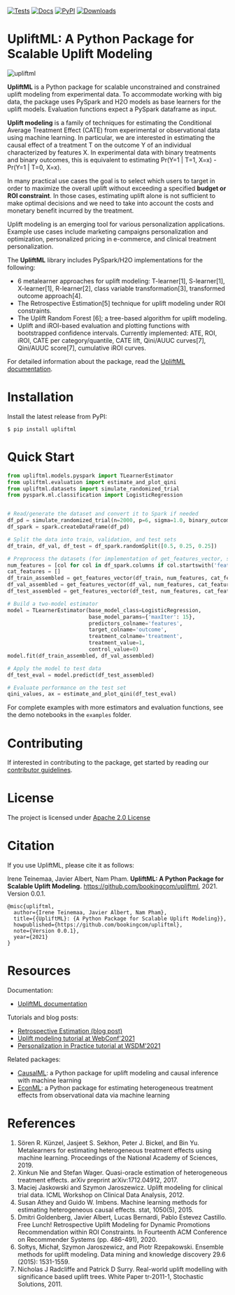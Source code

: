 [![Tests](https://github.com/bookingcom/upliftml/actions/workflows/main.yml/badge.svg)](https://github.com/bookingcom/upliftml/actions/workflows/main.yml)
[![Docs](https://readthedocs.org/projects/upliftml/badge/?version=latest)](https://upliftml.readthedocs.io/en/latest/)
[![PyPI](https://badge.fury.io/py/upliftml.svg)](https://pypi.org/project/upliftml/)
[![Downloads](https://static.pepy.tech/badge/upliftml)](https://pepy.tech/project/upliftml)

# UpliftML: A Python Package for Scalable Uplift Modeling

![upliftml](docs/upliftml.png)

**UpliftML** is a Python package for scalable unconstrained and constrained uplift modeling from experimental data. To accommodate working with big data, the package uses PySpark and H2O models as base learners for the uplift models. Evaluation functions expect a PySpark dataframe as input.

**Uplift modeling** is a family of techniques for estimating the Conditional Average Treatment Effect (CATE) from experimental or observational data using machine learning. In particular, we are interested in estimating the causal effect of a treatment T on the outcome Y of an individual characterized by features X. In experimental data with binary treatments and binary outcomes, this is equivalent to estimating Pr(Y=1 | T=1, X=x) - Pr(Y=1 | T=0, X=x).

In many practical use cases the goal is to select which users to target in order to maximize the overall uplift without exceeding a specified **budget or ROI constraint**. In those cases, estimating uplift alone is not sufficient to make optimal decisions and we need to take into account the costs and monetary benefit incurred by the treatment.

Uplift modeling is an emerging tool for various personalization applications. Example use cases include marketing campaigns personalization and optimization, personalized pricing in e-commerce, and clinical treatment personalization.

The **UpliftML** library includes PySpark/H2O implementations for the following:
- 6 metalearner approaches for uplift modeling: T-learner[1], S-learner[1], X-learner[1], R-learner[2], class variable transformation[3], transformed outcome approach[4].
- The Retrospective Estimation[5] technique for uplift modeling under ROI constraints.
- The Uplift Random Forest [6]; a tree-based algorithm for uplift modeling.
- Uplift and iROI-based evaluation and plotting functions with bootstrapped confidence intervals. Currently implemented: ATE, ROI, iROI, CATE per category/quantile, CATE lift, Qini/AUUC curves[7], Qini/AUUC score[7], cumulative iROI curves.

For detailed information about the package, read the [UpliftML documentation](https://upliftml.readthedocs.io/).

# Installation
Install the latest release from PyPI:

```
$ pip install upliftml
```

# Quick Start

```python
from upliftml.models.pyspark import TLearnerEstimator
from upliftml.evaluation import estimate_and_plot_qini
from upliftml.datasets import simulate_randomized_trial
from pyspark.ml.classification import LogisticRegression


# Read/generate the dataset and convert it to Spark if needed
df_pd = simulate_randomized_trial(n=2000, p=6, sigma=1.0, binary_outcome=True)
df_spark = spark.createDataFrame(df_pd)

# Split the data into train, validation, and test sets
df_train, df_val, df_test = df_spark.randomSplit([0.5, 0.25, 0.25])

# Preprocess the datasets (for implementation of get_features_vector, see the full example notebook)
num_features = [col for col in df_spark.columns if col.startswith('feature')]
cat_features = []
df_train_assembled = get_features_vector(df_train, num_features, cat_features)
df_val_assembled = get_features_vector(df_val, num_features, cat_features)
df_test_assembled = get_features_vector(df_test, num_features, cat_features)

# Build a two-model estimator
model = TLearnerEstimator(base_model_class=LogisticRegression,
                          base_model_params={'maxIter': 15},
                          predictors_colname='features',
                          target_colname='outcome',
                          treatment_colname='treatment',
                          treatment_value=1,
                          control_value=0)
model.fit(df_train_assembled, df_val_assembled)

# Apply the model to test data
df_test_eval = model.predict(df_test_assembled)

# Evaluate performance on the test set
qini_values, ax = estimate_and_plot_qini(df_test_eval)
```

For complete examples with more estimators and evaluation functions, see the demo notebooks in the ``examples`` folder.

# Contributing
If interested in contributing to the package, get started by reading our [contributor guidelines](CONTRIBUTING.md).

# License
The project is licensed under [Apache 2.0 License](https://github.com/bookingcom/upliftml/blob/main/LICENSE)

# Citation
If you use UpliftML, please cite it as follows:

Irene Teinemaa, Javier Albert, Nam Pham. **UpliftML: A Python Package for Scalable Uplift Modeling.** https://github.com/bookingcom/upliftml, 2021. Version 0.0.1.

```
@misc{upliftml,
  author={Irene Teinemaa, Javier Albert, Nam Pham},
  title={{UpliftML}: {A Python Package for Scalable Uplift Modeling}},
  howpublished={https://github.com/bookingcom/upliftml},
  note={Version 0.0.1},
  year={2021}
}
```


# Resources
Documentation:
* [UpliftML documentation](https://upliftml.readthedocs.io/)

Tutorials and blog posts:
* [Retrospective Estimation (blog post)](https://booking.ai/free-lunch-40a963e12b0a)
* [Uplift modeling tutorial at WebConf'2021](https://booking.ai/uplift-modeling-f9759e3fb51e)
* [Personalization in Practice tutorial at WSDM'2021](https://booking.ai/personalization-in-practice-2bb4bc680eb3)

Related packages:
* [CausalML](https://github.com/uber/causalml): a Python package for uplift modeling and causal inference with machine learning
* [EconML](https://github.com/microsoft/EconML): a Python package for estimating heterogeneous treatment effects from observational data via machine learning

# References

1. Sören R. Künzel, Jasjeet S. Sekhon, Peter J. Bickel, and Bin Yu. Metalearners for estimating heterogeneous treatment effects using machine learning. Proceedings of the National Academy of Sciences, 2019.
2. Xinkun Nie and Stefan Wager. Quasi-oracle estimation of heterogeneous treatment effects. arXiv preprint arXiv:1712.04912, 2017.
3. Maciej Jaskowski and Szymon Jaroszewicz. Uplift modeling for clinical trial data. ICML Workshop on Clinical Data Analysis, 2012.
4. Susan Athey and Guido W. Imbens. Machine learning methods for estimating heterogeneous causal effects. stat, 1050(5), 2015.
5. Dmitri Goldenberg, Javier Albert, Lucas Bernardi, Pablo Estevez Castillo. Free Lunch! Retrospective Uplift Modeling for Dynamic Promotions Recommendation within ROI Constraints. In Fourteenth ACM Conference on Recommender Systems (pp. 486-491), 2020.
6. Sołtys, Michał, Szymon Jaroszewicz, and Piotr Rzepakowski. Ensemble methods for uplift modeling. Data mining and knowledge discovery 29.6 (2015): 1531-1559.
7. Nicholas J Radcliffe and Patrick D Surry. Real-world uplift modelling with significance based uplift trees. White Paper tr-2011-1, Stochastic Solutions, 2011.
